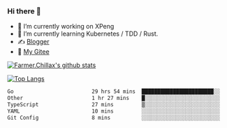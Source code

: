 ### Hi there 👋

- 🔭 I’m currently working on XPeng
- 🌱 I’m currently learning Kubernetes / TDD / Rust.
- ✍️ [Blogger](https://blog.farmer233.top)
- 🤔 [My Gitee](https://gitee.com/Farmer-chong)


[![Farmer.Chillax's github stats](https://github-readme-stats.vercel.app/api?username=FarmerChillax)](https://github.com/anuraghazra/github-readme-stats)

[![Top Langs](https://github-readme-stats.vercel.app/api/top-langs/?username=FarmerChillax&layout=compact&hide=html,css,javascript)](https://github.com/anuraghazra/github-readme-stats)


<a href="https://wakatime.com/@Farmer"> </a>
          <!--START_SECTION:waka-->

```txt
Go                         29 hrs 54 mins  ███████████████████████░░   91.71 %
Other                      1 hr 27 mins    █░░░░░░░░░░░░░░░░░░░░░░░░   04.46 %
TypeScript                 27 mins         ▒░░░░░░░░░░░░░░░░░░░░░░░░   01.42 %
YAML                       10 mins         ░░░░░░░░░░░░░░░░░░░░░░░░░   00.51 %
Git Config                 8 mins          ░░░░░░░░░░░░░░░░░░░░░░░░░   00.42 %
```

<!--END_SECTION:waka-->



<!--
**Farmer-chong/Farmer-chong** is a ✨ _special_ ✨ repository because its `README.md` (this file) appears on your GitHub profile.

Here are some ideas to get you started:

- 🔭 I’m currently working on ...
- 🌱 I’m currently learning ...
- 👯 I’m looking to collaborate on ...
- 🤔 I’m looking for help with ...
- 💬 Ask me about ...
- 📫 How to reach me: ...
- 😄 Pronouns: ...
- ⚡ Fun fact: ...
-->
